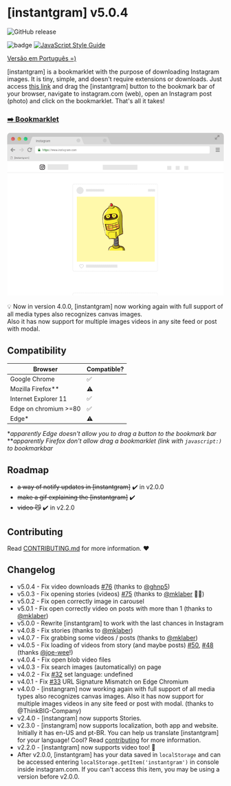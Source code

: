 # [instantgram] v5.0.4

![GitHub release](https://img.shields.io/badge/release-v5.0.4-blue)

![badge](https://img.shields.io/badge/for-instagram-yellow.svg?style=flat-square)
[![JavaScript Style Guide](https://img.shields.io/badge/code%20style-standard-brightgreen.svg?style=flat-square)](http://standardjs.com/)

[Versão em Português =)](http://theus.github.io/instantgram/lang/pt-br)

[instantgram] is a bookmarklet with the purpose of downloading Instagram images. It is tiny, simple, and doesn't require extensions or downloads. Just access [this link][1] and drag the [instantgram] button to the bookmark bar of your browser, navigate to instagram.com (web), open an Instagram post (photo) and click on the bookmarklet. That's all it takes!

### [:arrow_right: Bookmarklet][1]

![gif demo](img/demo.gif)

:bulb: Now in version 4.0.0, [instantgram] now working again with full support of all media types also recognizes canvas images.\
Also it has now support for multiple images videos in any site feed or post with modal.

## Compatibility

| Browser               | Compatible?        |
| --------------------- | ------------------ |
| Google Chrome         | :white_check_mark: |
| Mozilla Firefox\*\*   | :warning:          |
| Internet Explorer 11  | :white_check_mark: |
| Edge on chromium >=80 | :white_check_mark: |
| Edge\*                | :warning:          |

\*_apparently Edge doesn't allow you to drag a button to the bookmark bar_
\*\*_apparently Firefox don't allow drag a bookmarklet (link with `javascript:)` to bookmarkbar_

## Roadmap

-   ~~a way of notify updates in [instantgram]~~ :heavy_check_mark: in v2.0.0
-   ~~make a gif explaining the [instantgram]~~ :heavy_check_mark:
-   ~~video :smirk_cat:~~ :heavy_check_mark: in v2.2.0

## Contributing

Read [CONTRIBUTING.md](CONTRIBUTING.md) for more information. :heart:

## Changelog

-   v5.0.4 - Fix video downloads [#76](https://github.com/theus/instantgram/issues/76) (thanks to [@ghnp5](https://github.com/ghnp5))
-   v5.0.3 - Fix opening stories (videos) [#75](https://github.com/theus/instantgram/issues/75) (thanks to [@mklaber](https://github.com/mklaber) 🎉👑)
-   v5.0.2 - Fix open correctly image in carousel
-   v5.0.1 - Fix open correctly video on posts with more than 1 (thanks to [@mklaber](https://github.com/mklaber))
-   v5.0.0 - Rewrite [instantgram] to work with the last chances in Instagram
-   v4.0.8 - Fix stories (thanks to [@mklaber](https://github.com/mklaber))
-   v4.0.7 - Fix grabbing some videos / posts (thanks to [@mklaber](https://github.com/mklaber))
-   v4.0.5 - Fix loading of videos from story (and maybe posts) [#50](https://github.com/theus/instantgram/issues/50), [#48](https://github.com/theus/instantgram/issues/48) (thanks [@joe-wee](https://github.com/joe-wee)!)
-   v4.0.4 - Fix open blob video files
-   v4.0.3 - Fix search images (automatically) on page
-   v4.0.2 - Fix [#32](https://github.com/theus/instantgram/issues/32) set language: undefined
-   v4.0.1 - Fix [#33](https://github.com/theus/instantgram/issues/33) URL Signature Mismatch on Edge Chromium
-   v4.0.0 - [instangram] now working again with full support of all media types also recognizes canvas images. Also it has now support for multiple images videos in any site feed or post with modal. (thanks to @ThinkBIG-Company)
-   v2.4.0 - [instangram] now supports Stories.
-   v2.3.0 - [instangram] now supports localization, both app and website. Initially it has en-US and pt-BR. You can help us translate [instantgram] for your language! Cool? Read [contributing](CONTRIBUTING.md) for more information.
-   v2.2.0 - [instantgram] now supports video too! :movie_camera:
-   After v2.0.0, [instantgram] has your data saved in `localStorage` and can be accessed entering `localStorage.getItem('instantgram')` in console inside instagram.com. If you can't access this item, you may be using a version before v2.0.0.

[1]: http://theus.github.io/instantgram
